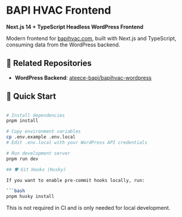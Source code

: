 # BAPI HVAC Frontend

**Next.js 14 + TypeScript Headless WordPress Frontend**

Modern frontend for [bapihvac.com](https://www.bapihvac.com/), built with Next.js and TypeScript, consuming data from the WordPress backend.

## 🔗 Related Repositories

- **WordPress Backend**: [ateece-bapi/bapihvac-wordpress](https://github.com/ateece-bapi/bapihvac-wordpress)

## 🚀 Quick Start

```bash

# Install dependencies
pnpm install

# Copy environment variables
cp .env.example .env.local
# Edit .env.local with your WordPress API credentials

# Run development server
pnpm run dev

## 🛡️ Git Hooks (Husky)

If you want to enable pre-commit hooks locally, run:

```bash
pnpm husky install
```
This is not required in CI and is only needed for local development.